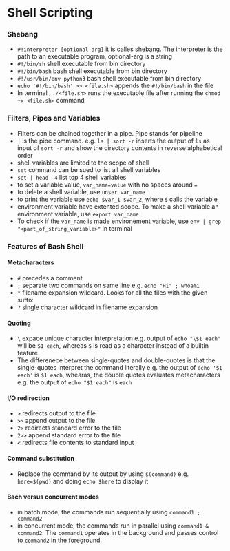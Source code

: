 # Shell Scripting

### Shebang

- `#!interpreter [optional-arg]` it is calles shebang. The interpreter is the path to an executable program, optional-arg is a string
- `#!/bin/sh` shell executable from bin directory
- `#!/bin/bash` bash shell executable from bin directory
- `#!/usr/bin/env python3` bash shell executable from bin directory
- `echo '#!/bin/bash' >> <file.sh>` appends the `#!/bin/bash` in the file
- In terminal , `./<file.sh>` runs the executable file after running the `chmod +x <file.sh>` command

### Filters, Pipes and Variables

- Filters can be chained together in a pipe. Pipe stands for pipeline
- `|` is the pipe command. e.g. `ls | sort -r` inserts the output of `ls` as input of `sort -r` and show the directory contents in reverse alphabetical order
- shell variables are limited to the scope of shell
- `set` command can be sued to list all shell variables
- `set | head -4` list top 4 shell variables
- to set a variable value, `var_name=value` with no spaces around `=`
- to delete a shell variable, use `unser var_name`
- to print the variable use `echo $var_1 $var_2`, where `$` calls the variable
- environment variable have extented scope. To make a shell variable an environment variable, use `export var_name`
- To check if the `var_name` is made environement variable, use `env | grep "<part_of_string_variable>"` in terminal

### Features of Bash Shell

#### Metacharacters

- `#` precedes a comment
- `;` separate two commands on same line e.g. `echo "Hi" ; whoami`
- `*` filename expansion wildcard. Looks for all the files with the given suffix
- `?` single character wildcard in filename expansion

#### Quoting

- `\` expace unique character interpretation e.g. output of `echo "\$1 each"` will be `$1 each`, whereas `$` is read as a character instead of a builtin feature
- The differenece between single-quotes and double-quotes is that the single-quotes interpret the command literally e.g. the output of `echo '$1 each'` is `$1 each`, whearas, the double quotes evaluates metacharacters e.g. the output of `echo "$1 each"` is `each`

#### I/O redirection

- `>` redirects output to the file
- `>>` append output to the file
- `2>` redirects standard error to the file
- `2>>` append standard error to the file
- `<` redirects file contents to standard input

#### Command substitution

- Replace the command by its output by using `$(command)` e.g. `here=$(pwd)` and doing `echo $here` to display it

#### Bach versus concurrent modes

- in batch mode, the commands run sequentially using `command1 ; command2`
- in concurrent mode, the commands run in parallel using `command1 & command2`. The `command1` operates in the background and passes control to `command2` in the foreground.

